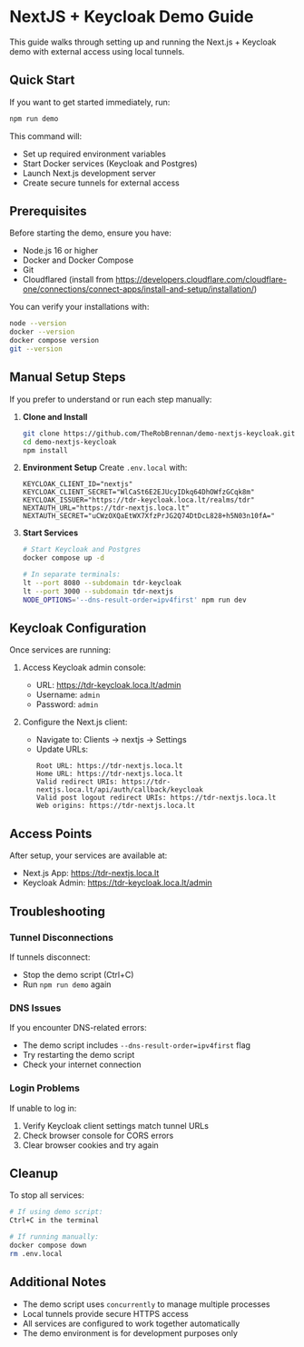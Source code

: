 # NextJS + Keycloak Demo Guide

This guide walks through setting up and running the Next.js + Keycloak demo with external access using local tunnels.

## Quick Start

If you want to get started immediately, run:

```bash
npm run demo
```

This command will:
- Set up required environment variables
- Start Docker services (Keycloak and Postgres)
- Launch Next.js development server
- Create secure tunnels for external access

## Prerequisites

Before starting the demo, ensure you have:
- Node.js 16 or higher
- Docker and Docker Compose
- Git
- Cloudflared (install from https://developers.cloudflare.com/cloudflare-one/connections/connect-apps/install-and-setup/installation/)

You can verify your installations with:

```bash
node --version
docker --version
docker compose version
git --version
```

## Manual Setup Steps

If you prefer to understand or run each step manually:

1. **Clone and Install**
   ```bash
   git clone https://github.com/TheRobBrennan/demo-nextjs-keycloak.git
   cd demo-nextjs-keycloak
   npm install
   ```

2. **Environment Setup**
   Create `.env.local` with:
   ```plaintext
   KEYCLOAK_CLIENT_ID="nextjs"
   KEYCLOAK_CLIENT_SECRET="WlCaSt6E2EJUcyIDkq64DhOWfzGCqk8m"
   KEYCLOAK_ISSUER="https://tdr-keycloak.loca.lt/realms/tdr"
   NEXTAUTH_URL="https://tdr-nextjs.loca.lt"
   NEXTAUTH_SECRET="uCWzOXQaEtWX7XfzPrJG2Q74DtDcL828+h5N03n10fA="
   ```

3. **Start Services**
   ```bash
   # Start Keycloak and Postgres
   docker compose up -d

   # In separate terminals:
   lt --port 8080 --subdomain tdr-keycloak
   lt --port 3000 --subdomain tdr-nextjs
   NODE_OPTIONS='--dns-result-order=ipv4first' npm run dev
   ```

## Keycloak Configuration

Once services are running:

1. Access Keycloak admin console:
   - URL: https://tdr-keycloak.loca.lt/admin
   - Username: `admin`
   - Password: `admin`

2. Configure the Next.js client:
   - Navigate to: Clients → nextjs → Settings
   - Update URLs:
     ```plaintext
     Root URL: https://tdr-nextjs.loca.lt
     Home URL: https://tdr-nextjs.loca.lt
     Valid redirect URIs: https://tdr-nextjs.loca.lt/api/auth/callback/keycloak
     Valid post logout redirect URIs: https://tdr-nextjs.loca.lt
     Web origins: https://tdr-nextjs.loca.lt
     ```

## Access Points

After setup, your services are available at:
- Next.js App: https://tdr-nextjs.loca.lt
- Keycloak Admin: https://tdr-keycloak.loca.lt/admin

## Troubleshooting

### Tunnel Disconnections
If tunnels disconnect:
- Stop the demo script (Ctrl+C)
- Run `npm run demo` again

### DNS Issues
If you encounter DNS-related errors:
- The demo script includes `--dns-result-order=ipv4first` flag
- Try restarting the demo script
- Check your internet connection

### Login Problems
If unable to log in:
1. Verify Keycloak client settings match tunnel URLs
2. Check browser console for CORS errors
3. Clear browser cookies and try again

## Cleanup

To stop all services:

```bash
# If using demo script:
Ctrl+C in the terminal

# If running manually:
docker compose down
rm .env.local
```

## Additional Notes

- The demo script uses `concurrently` to manage multiple processes
- Local tunnels provide secure HTTPS access
- All services are configured to work together automatically
- The demo environment is for development purposes only